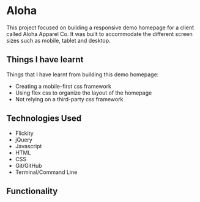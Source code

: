 # Aloha

This project focused on building a responsive demo homepage for a client called Aloha Apparel Co. It was built to accommodate the different screen sizes such as mobile, tablet and desktop.

## Things I have learnt

Things that I have learnt from building this demo homepage:

- Creating a mobile-first css framework
- Using flex css to organize the layout of the homepage
- Not relying on a third-party css framework

## Technologies Used

- Flickity 
- jQuery 
- Javascript 
- HTML 
- CSS 
- Git/GitHub 
- Terminal/Command Line

## Functionality


